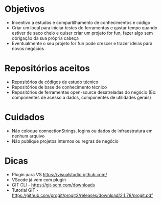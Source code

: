 # Objetivos

* Incentivo a estudos e compartilhamento de conhecimentos e código
* Criar um local para iniciar testes de ferramentas e gastar tempo quando estiver de saco cheio e quiser criar um projeto for fun, fazer algo sem obrigação da sua própria cabeça
* Eventualmente o seu projeto for fun pode crescer e trazer ideias para novos negócios


# Repositórios aceitos

* Repositórios de códigos de estudo técnico
* Repositórios de base de conhecimento técnico 
* Repositórios de ferramentas open-source desatreladas do negócio (Ex: componentes de acesso a dados, componentes de utilidades gerais)


# Cuidados

* Não coloque connectionStrings, logins ou dados de infraestrutura em nenhum arquivo
* Não publique projetos internos ou regras de negócio

# Dicas

* Plugin para VS https://visualstudio.github.com/
* VScode já vem com plugin
* GIT CLI - https://git-scm.com/downloads
* Tutorial GIT - https://github.com/progit/progit2/releases/download/2.1.78/progit.pdf
